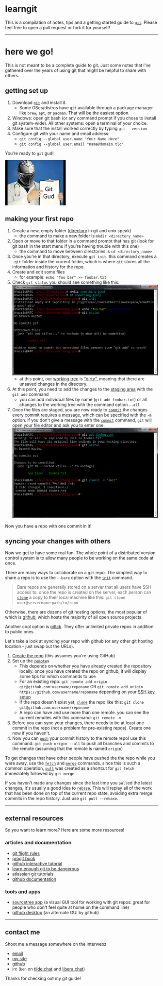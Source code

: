 # learngit

This is a compilation of notes, tips and a getting started guide to [`git`](https://git-scm.com). Please feel free to open a pull request or fork it for yourself!

---

# here we go!

This is not meant to be a complete guide to git. Just some notes that I've gathered over the years of using git that might be helpful to share with others.

## getting set up

1. Download [`git`](https://git-scm.com) and install it.
    * Some OSes/distros have `git` available through a package manager like `brew`, `apt`, or `pacman`. That will be the easiest option.
1. Windows: open git bash (or any command prompt if you chose to install git system-wide).
    All other systems: open a terminal of your choice.
1. Make sure that the install worked correctly by typing `git --version`
1. Configure git with your name and email address:
    * `git config --global user.name "Your Name Here"`
    * `git config --global user.email "name@domain.tld"`

You're ready to `git` gud!

![git gud](img/gitgud.jpeg)


## making your first repo

1. Create a new, empty folder ([directory](glossary.md#directory) in git and unix speak)
    * the command to make a new folder is `mkdir <directory_name>`
1. Open or move to that folder in a command prompt that has git (look for git bash in the start menu if you're having trouble with this one)
    * the command to move between directories is `cd <directory_name>`
1. Once you're in that directory, execute `git init`. this command creates a `.git` folder inside the current folder, which is where `git` stores all the information and history for the repo.
1. Create and edit some files
    * for example: `echo "foo bar" >> foobar.txt`
1. Check `git status` you should see something like this:
    ![status of new repo](img/new-repo-status.png)
    * at this point, our [working tree](glossary.md#working-tree) is ["dirty"](glossary.md#dirty), meaning that there are unsaved changes in the directory.
1. At this point, you need to add the changes to the [staging area](glossary.md#staging-area) with the `git add` command
    * you can add individual files by name (`git add foobar.txt`) or all changes to the working tree with the command option `--all`
1. Once the files are staged, you are now ready to [`commit`](common_commands.md#commit) the changes. every commit requires a message, which can be specified with the `-m` option. if you don't give a message with the [`commit`](common_commands.md#commit) command, `git` will open your file editor and ask you to enter one.
    ![add and commit changes](img/add-and-commit.png)

Now you have a repo with one commit in it!


## syncing your changes with others

Now we get to have some real fun. The whole point of a distributed version control system is to allow many people to be working on the same code at once.

There are many ways to collaborate on a `git` repo. The simplest way to share a repo is to use the `--bare` option with the [`init`](common_commands.md#init) command.

> Bare repos are generally stored on a server that all users have SSH access to: once the repo is created on the server, each person can [`clone`](common_commands.md#clone) a copy to their local machine like this: `git clone user@servername:path/to/repo`

Otherwise, there are dozens of git hosting options, the most popular of which is [github](https://github.com), which hosts the majority of all open source projects.

Another cool option is [gitlab](https://gitlab.com). They offer unlimited private repos in addition to public ones.

Let's take a look at syncing your repo with github (or any other git hosting location - just swap out the URLs).

1. [Create the repo](https://github.com/new) (this assumes you're using GitHub)
1. Set up the [`remote`](glossary.md#remote)s
    * This depends on whether you have already created the repository locally. once you have created the repo on github, it will display some tips for which commands to use
    * For an existing repo: `git remote add origin git@github.com:username/reponame` OR `git remote add origin https://github.com/username/reponame` depending on your [SSH key setup](ssh_setup)
    * If the repo doesn't exist yet, [`clone`](common_commands.md#clone) the repo like this: `git clone git@github.com:username/reponame`
    * A repo can have and use more than one remote. you can see the current remotes with this command: `git remote -v`
1. Before you can sync your changes, there needs to be at least one commit in the repo (not a problem for pre-existing repos). Create one now if you haven't.
1. Now you can [`push`](common_commands.md#push) your commit history to the remote repo! use this command: `git push origin --all` to push all branches and commits to the remote (assuming that the remote is named `origin`)

To get changes that have other people have pushed the the repo while you were away, use the [`fetch`](common_commands.md#fetch) and [`merge`](common_commands.md#merge) commands. since this is such a common operation, [`pull`](common_commands.md#pull) was created as a shortcut for `git fetch` immediately followed by `git merge`.

If you haven't made any changes since the last time you `pull`ed the latest changes, it's usually a good idea to [`rebase`](common_commands.md#pull). This will replay all of the work that has been done on top of the current repo state, avoiding extra merge commits in the repo history. Just use `git pull --rebase`.



---

## external resources
So you want to learn more?
Here are some more resources!

### articles and documentation
* [git flight rules](https://github.com/k88hudson/git-flight-rules)
* [progit book](https://git-scm.com/book/en/v2)
* [github interactive tutorial](https://try.github.io)
* [learn enough git to be dangerous](https://www.learnenough.com/git-tutorial)
* [atlassian git tutorials](https://www.atlassian.com/git/tutorials)
* [github documentation](https://help.github.com)

### tools and apps
* [sourcetree app](https://sourcetreeapp.com) (a visual GUI tool for working with git repos: great for people who don't feel quite at home on the command line)
* [github desktop](https://desktop.github.com) (an alternate GUI by github)


---

## contact me
Shoot me a message somewhere on the interwebz

* [email](mailto:ben@tilde.team)
* [my site](https://tilde.team/~ben/)
* [github](https://github.com/benharri)
* irc (`ben` on [tilde.chat](https://tilde.chat/) and [libera.chat](https://libera.chat/))

Thanks for checking out my git guide!
